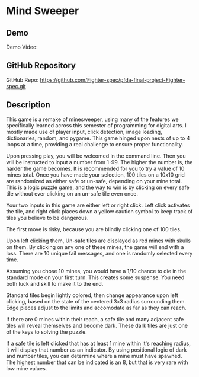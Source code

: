 # Mind Sweeper

## Demo
Demo Video: <URL>

## GitHub Repository
GitHub Repo: https://github.com/Fighter-spec/pfda-final-project-Fighter-spec.git

## Description
This game is a remake of minesweeper, using many of the features we specifically learned across this semester of programming for digital arts. I mostly made use of player input, click detection, image loading, dictionaries, random, and pygame. This game hinged upon nests of up to 4 loops at a time, providing a real challenge to ensure proper functionality.

Upon pressing play, you will be welcomed in the command line. Then you will be instructed to input a number from 1-99. The higher the number is, the harder the game becomes. It is recommended for you to try a value of 10 mines total. Once you have made your selection,
100 tiles on a 10x10 grid are randomized as either safe or un-safe, depending on your mine total. This is a logic puzzle game, and the way to win is by clicking on every safe tile without ever clicking on an un-safe tile even once.

Your two inputs in this game are either left or right click. Left click activates the tile, and right click places down a yellow caution symbol to keep track of tiles you believe to be dangerous.

The first move is risky, because you are blindly clicking one of 100 tiles. 

Upon left clicking them, Un-safe tiles are displayed as red mines with skulls on them. By clicking on any one of these mines, the game will end with a loss. There are 10 unique fail messages, and one is randomly selected every time.

Assuming you chose 10 mines, you would have a 1/10 chance to die in the standard mode on your first turn. This creates some suspense. You need both luck and skill to make it to the end.

Standard tiles begin lightly colored, then change appearance upon left clicking, based on the state of the centered 3x3 radius surrounding them. Edge pieces adjust to the limits and accomodate as far as they can reach. 

If there are 0 mines within their reach, a safe tile and many adjacent safe tiles will reveal themselves and become dark. These dark tiles are just one of the keys to solving the puzzle.

If a safe tile is left clicked that has at least 1 mine within it's reaching radius, it will display that number as an indicator. By using positional logic of dark and number tiles, you can determine where a mine must have spawned. The highest number that can be indicated is an 8, but that is very rare with low mine values.

